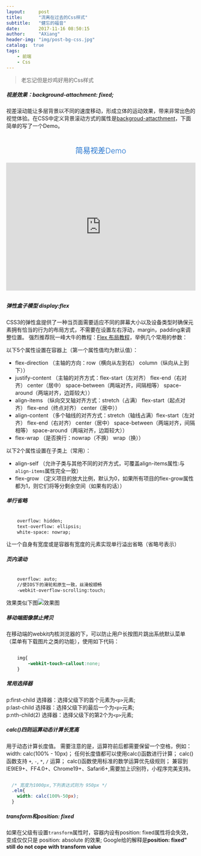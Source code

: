 ```yaml
---
layout:     post
title:      "流离在过去的Css样式"
subtitle:   "健忘的福音"
date:       2017-11-16 08:50:15
author:     "AXiang"
header-img: "img/post-bg-css.jpg"
catalog:  true
tags:
    - 前端
    - Css
---
```


> 老忘记但是炒鸡好用的Css样式

##### 视差效果：background-attachment: fixed;
视差滚动能让多层背景以不同的速度移动，形成立体的运动效果，带来非常出色的视觉体验。在CSS中定义背景滚动方式的属性是[backgroud-attacthment](http://www.w3school.com.cn/cssref/pr_background-attachment.asp)，下面简单的写了一个Demo。

<style>
.demo {
    margin-bottom: 30px;
}
.demo font,.demo-title {
    color: #1e70cd;
    margin: 40px 0 5px;
    text-align: center;
    font-size: 20px;
    font-weight: 300;
    line-height: 35px;
    display: block;
}
.demo .demo-iframe {
    margin: 1em auto;
    box-shadow: 0px 0px 1px 0px #aaa;
    background: #eee;
    position: relative;
}
.demo iframe {
    display: block;
    width: 100%;
    border: none;
    margin: 0;
    box-sizing: border-box;
    height: 400px;
    width: 1px;
    min-width: 100%;
}
</style>
<div class="demo">
	<font>简易视差Demo</font>
	<div class="demo-iframe">
		<iframe frameborder="0" scrolling="yes" src="http://wangxiang.vip/practiced-parallax_image/" style="height:340px"></iframe>
    </div>
</div>

##### 弹性盒子模型 display:flex

CSS3的弹性盒提供了一种当页面需要适应不同的屏幕大小以及设备类型时确保元素拥有恰当的行为的布局方式，不需要在设置左右浮动，margin，padding来调整位置。
强烈推荐阮一峰大牛的教程：[Flex 布局教程](http://www.ruanyifeng.com/blog/2015/07/flex-grammar.html)，举例几个常用的参数：

以下5个属性设置在容器上（第一个属性值均为默认值）：
- flex-direction （主轴的方向：row（横向从左到右） column（纵向从上到下））
- justify-content （主轴的对齐方式：flex-start（左对齐） flex-end（右对齐） center（居中） space-between（两端对齐，间隔相等） space-around（两端对齐，边距较大））      
- align-items （纵向交叉轴对齐方式：stretch（占满） flex-start（起点对齐） flex-end（终点对齐） center（居中））
- align-content （多个轴线的对齐方式：stretch（轴线占满）flex-start（左对齐） flex-end（右对齐） center（居中） space-between（两端对齐，间隔相等） space-around（两端对齐，边距较大））
- flex-wrap （是否换行：nowrap（不换） wrap（换））

以下2个属性设置在子类上（常用）：
- align-self （允许子类与其他不同的对齐方式，可覆盖align-items属性:与`align-items`属性完全一致）
- flex-grow （定义项目的放大比例，默认为0，如果所有项目的flex-grow属性都为1，则它们将等分剩余空间（如果有的话））

##### 单行省略

```html

    overflow: hidden;
    text-overflow: ellipsis;
    white-space: nowrap;

```
让一个自身有宽度或是容器有宽度的元素实现单行溢出省略（省略号表示）

##### 页内滚动

```html

    overflow: auto;
    //使IOS下的滑轮和原生一致，丝滑般顺畅
    -webkit-overflow-scrolling:touch;

```

效果类似下图![效果图](/img/in-post/post-css/css_1711_3.png)

##### 移动端图像禁止拷贝

在移动端的webkit内核浏览器的下，可以防止用户长按图片跳出系统默认菜单（菜单有下载图片之类的功能），使用如下代码：
```css

    img{
        -webkit-touch-callout:none;
    }

```

##### 常用选择器

  p:first-child 选择器：选择父级下的首个元素为`<p>`元素;    
  p:last-child 选择器：选择父级下的最后一个为`<p>`元素;     
  p:nth-child(2) 选择器：选择父级下的第2个为`<p>`元素;     


##### calc()四则运算动态计算长宽高

  用于动态计算长度值。
  需要注意的是，运算符前后都需要保留一个空格，例如：width: calc(100% - 10px)；
  任何长度值都可以使用calc()函数进行计算；
  calc()函数支持 `+`, `-`, `*`, `/` 运算；
  calc()函数使用标准的数学运算优先级规则；
  兼容到IE9IE9+、FF4.0+、Chrome19+、Safari6+,需要加上识别符，小程序完美支持。

  ```css

    /* 宽度为1000px,下列表达式则为 950px */
    .elm{
      width: calc(100%-50px);
    }

  ```

##### transform和position: fixed

  如果在父级有设置`transform`属性时，容器内设有position: fixed属性将会失效，变成仅仅只是 position: absolute 的效果;
  Google给的解释是**position: fixed" still do not cope with transform value**



  
